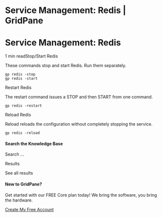 # Service Management: Redis | GridPane

# Service Management: Redis

 

1 min readStop/Start Redis

These commands stop and start Redis. Run them separately.

```
gp redis -stop
gp redis -start
```

Restart Redis

The restart command issues a STOP and then START from one command.

```
gp redis -restart
```

Reload Redis

Reload reloads the configuration without completely stopping the service.

```
gp redis -reload
```

 

#### Search the Knowledge Base

Search ...

 Results

See all results

#### New to GridPane?

Get started with our FREE Core plan today! We bring the software, you bring the hardware.

[Create My Free Account](https://gridpane.com/checkout/?plan=core)

